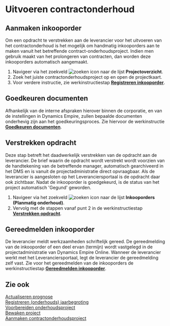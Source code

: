 # Uitvoeren contractonderhoud

## Aanmaken inkooporder

Om een opdracht te verstrekken aan de leverancier voor het uitvoeren van het contractonderhoud is het mogelijk om handmatig inkooporders aan te maken vanuit het betreffende contract-onderhoudsproject. Indien men gebruik maakt van het prolongeren van contracten, dan worden deze inkooporders automatisch aangemaakt.

1.	Navigeer via het zoekveld ![zoeken icon](/assets/images/zoeken.png "zoeken icon") naar de lijst **Projectoverzicht**.
2.	Zoek het juiste contractonderhoudsproject op en open de projectkaart.
3.	Voor verdere instructie, zie werkinstructiestap **[Registreren inkooporder](../../inkopen/inkoop/Inkopen-PO-VGO/#registreren-inkooporder)**.
 
## Goedkeuren documenten

Afhankelijk van de interne afspraken hierover binnen de corporatie, en van de instellingen in Dynamics Empire, zullen bepaalde documenten onderhevig zijn aan het goedkeuringsproces. Zie hiervoor de werkinstructie **[Goedkeuren documenten](../../Inkopen/Inkoop/goedkeuren-documenten/)**.
   
## Verstrekken opdracht

Deze stap betreft het daadwerkelijk verstrekken van de opdracht aan de leverancier. De brief waarin de opdracht wordt verstrekt wordt voorzien van de handtekening van de betreffende manager, automatisch gearchiveerd in het DMS en is vanuit de projectadministratie direct opvraagbaar. Als de leverancier is aangesloten op het Leveranciersportaal is de opdracht daar ook zichtbaar. Nadat de inkooporder is goedgekeurd, is de status van het project automatisch 'Gegund' geworden. 
1.	Navigeer via het zoekveld ![zoeken icon](/assets/images/zoeken.png "zoeken icon") naar de lijst **Inkooporders (Planmatig onderhoud)**. 
2.	Vervolg met de stappen vanaf punt 2 in de werkinstructiestap **[Verstrekken opdracht](../../inkopen/inkoop/Inkopen-PO-VGO/#verstrekken-opdracht)**.
 
## Gereedmelden inkooporder

De leverancier meldt werkzaamheden schriftelijk gereed. De gereedmelding van de inkooporder of een deel ervan (termijn) wordt vastgelegd in de projectadministratie van Dynamics Empire Online. Wanneer de leverancier werkt met het Leveranciersportaal, legt de leverancier de gereedmelding zelf vast. 
Zie voor het gereedmelden van de inkooporders de werkinstructiestap **[Gereedmelden inkooporder](../Bewaken-project/#gereedmelden-inkooporder)**.

## Zie ook

[Actualiseren prognose](../actualiseren-prognose/)  
[Registreren (onderhouds) jaarbegroting](../registreren-(onderhouds)-jaarbegroting/)  
[Voorbereiden onderhoudsproject](../voorbereiden-onderhoudsproject/)  
[Bewaken project](../bewaken-project/)  
[Aanmaken contractonderhoudsproject](../aanmaken-contractonderhoudsproject/)  
